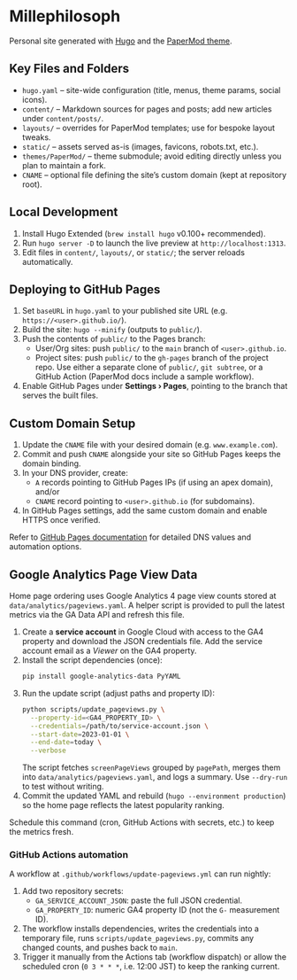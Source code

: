 # Millephilosoph

Personal site generated with [Hugo](https://gohugo.io/) and the [PaperMod theme](https://github.com/adityatelange/hugo-PaperMod).

## Key Files and Folders
- `hugo.yaml` – site-wide configuration (title, menus, theme params, social icons).
- `content/` – Markdown sources for pages and posts; add new articles under `content/posts/`.
- `layouts/` – overrides for PaperMod templates; use for bespoke layout tweaks.
- `static/` – assets served as-is (images, favicons, robots.txt, etc.).
- `themes/PaperMod/` – theme submodule; avoid editing directly unless you plan to maintain a fork.
- `CNAME` – optional file defining the site’s custom domain (kept at repository root).

## Local Development
1. Install Hugo Extended (`brew install hugo` v0.100+ recommended).
2. Run `hugo server -D` to launch the live preview at `http://localhost:1313`.
3. Edit files in `content/`, `layouts/`, or `static/`; the server reloads automatically.

## Deploying to GitHub Pages
1. Set `baseURL` in `hugo.yaml` to your published site URL (e.g. `https://<user>.github.io/`).
2. Build the site: `hugo --minify` (outputs to `public/`).
3. Push the contents of `public/` to the Pages branch:
   - User/Org sites: push `public/` to the `main` branch of `<user>.github.io`.
   - Project sites: push `public/` to the `gh-pages` branch of the project repo.
   Use either a separate clone of `public/`, `git subtree`, or a GitHub Action (PaperMod docs include a sample workflow).
4. Enable GitHub Pages under **Settings › Pages**, pointing to the branch that serves the built files.

## Custom Domain Setup
1. Update the `CNAME` file with your desired domain (e.g. `www.example.com`).
2. Commit and push `CNAME` alongside your site so GitHub Pages keeps the domain binding.
3. In your DNS provider, create:
   - `A` records pointing to GitHub Pages IPs (if using an apex domain), and/or
   - `CNAME` record pointing to `<user>.github.io` (for subdomains).
4. In GitHub Pages settings, add the same custom domain and enable HTTPS once verified.

Refer to [GitHub Pages documentation](https://docs.github.com/pages) for detailed DNS values and automation options.

## Google Analytics Page View Data
Home page ordering uses Google Analytics 4 page view counts stored at
`data/analytics/pageviews.yaml`. A helper script is provided to pull the latest
metrics via the GA Data API and refresh this file.

1. Create a **service account** in Google Cloud with access to the GA4 property
   and download the JSON credentials file. Add the service account email as a
   *Viewer* on the GA4 property.
2. Install the script dependencies (once):
   ```bash
   pip install google-analytics-data PyYAML
   ```
3. Run the update script (adjust paths and property ID):
   ```bash
   python scripts/update_pageviews.py \
     --property-id=<GA4_PROPERTY_ID> \
     --credentials=/path/to/service-account.json \
     --start-date=2023-01-01 \
     --end-date=today \
     --verbose
   ```
   The script fetches `screenPageViews` grouped by `pagePath`, merges them into
   `data/analytics/pageviews.yaml`, and logs a summary. Use `--dry-run` to test
   without writing.
4. Commit the updated YAML and rebuild (`hugo --environment production`) so the
   home page reflects the latest popularity ranking.

Schedule this command (cron, GitHub Actions with secrets, etc.) to keep the
metrics fresh.

### GitHub Actions automation

A workflow at `.github/workflows/update-pageviews.yml` can run nightly:

1. Add two repository secrets:
   - `GA_SERVICE_ACCOUNT_JSON`: paste the full JSON credential.
   - `GA_PROPERTY_ID`: numeric GA4 property ID (not the `G-` measurement ID).
2. The workflow installs dependencies, writes the credentials into a temporary
   file, runs `scripts/update_pageviews.py`, commits any changed counts, and
   pushes back to `main`.
3. Trigger it manually from the Actions tab (workflow dispatch) or allow the
   scheduled cron (`0 3 * * *`, i.e. 12:00 JST) to keep the ranking current.
